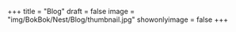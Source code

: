 +++
title = "Blog"
draft = false
image = "img/BokBok/Nest/Blog/thumbnail.jpg"
showonlyimage = false
+++

<!--more-->

